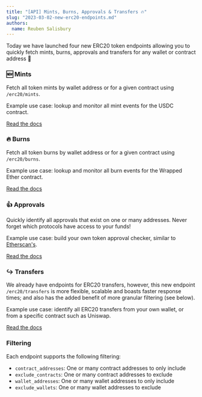 ```yaml
---
title: "[API] Mints, Burns, Approvals & Transfers 🔥"
slug: "2023-03-02-new-erc20-endpoints.md"
authors:
  name: Reuben Salisbury
---
```


Today we have launched four new ERC20 token endpoints allowing you to quickly fetch mints, burns, approvals and transfers for any wallet or contract address 🚀

### 🆕 Mints 
Fetch all token mints by wallet address or for a given contract using `/erc20/mints`.

Example use case: lookup and monitor all mint events for the USDC contract.

[Read the docs](/web3-data-api/reference/get-erc20-mints)

### 🔥 Burns
Fetch all token burns by wallet address or for a given contract using `/erc20/burns`.

Example use case: lookup and monitor all burn events for the Wrapped Ether contract.

[Read the docs](/web3-data-api/reference/get-erc20-burns)

### 👍 Approvals
Quickly identify all approvals that exist on one or many addresses. Never forget which protocols have access to your funds!

Example use case: build your own token approval checker, similar to [Etherscan's](https://etherscan.io/tokenapprovalchecker).

[Read the docs](/web3-data-api/reference/get-erc20-approvals)

### ↪️ Transfers
We already have endpoints for ERC20 transfers, however, this new endpoint `/erc20/transfers` is more flexible, scalable and boasts faster response times; and also has the added benefit of more granular filtering (see below).

Example use case: identify all ERC20 transfers from your own wallet, or from a specific contract such as Uniswap.

[Read the docs](/web3-data-api/reference/get-erc20-transfers)

### Filtering
Each endpoint supports the following filtering:
* `contract_addresses`: One or many contract addresses to only include
* `exclude_contracts`: One or many contract addresses to exclude
* `wallet_addresses`: One or many wallet addresses to only include
* `exclude_wallets`: One or many wallet addresses to exclude
